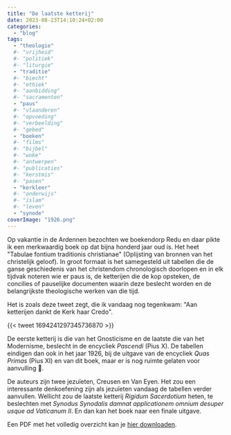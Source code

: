 ```yaml
---
title: "De laatste ketterij"
date: 2023-08-23T14:10:24+02:00
categories: 
  - "blog"
tags:
  - "theologie"
  #- "vrijheid"
  #- "politiek"
  #- "liturgie"
  - "traditie"
  #- "biecht"
  #- "ethiek"
  #- "aanbidding"
  #- "sacramenten"
  - "paus"
  #- "vlaanderen"
  #- "opvoeding"
  #- "verbeelding"
  #- "gebed"
  - "boeken"
  #- "films"
  #- "bijbel"
  #- "woke"
  #- "antwerpen"
  #- "publicaties"
  #- "kerstmis"
  #- "pasen"
  - "kerkleer"
  #- "onderwijs"
  #- "islam"
  #- "leven"
  - "synode"
coverImage: "1926.png"
---
```


Op vakantie in de Ardennen bezochten we boekendorp Redu en daar pikte ik een merkwaardig boek op dat bijna honderd jaar oud is. Het heet "Tabulae fontium traditionis christianae" (Oplijsting van bronnen van het christelijk geloof). In groot formaat is het samegesteld uit tabellen die de ganse geschiedenis van het christendom chronologisch doorlopen en in elk tijdvak noteren wie er paus is, de ketterijen die de kop opsteken, de concilies of pauselijke documenten waarin deze beslecht worden en de belangrijkste theologische werken van die tijd.

Het is zoals deze tweet zegt, die ik vandaag nog tegenkwam: "Aan ketterijen dankt de Kerk haar Credo". 

{{< tweet 1694241297345736870 >}}

De eerste ketterij is die van het Gnosticisme en de laatste die van het Modernisme, beslecht in de encycliek _Pascendi_ (Pius X). De tabellen eindigen dan ook in het jaar 1926, bij de uitgave van de encycliek _Quas Primas_ (Pius XI) en van dit boek, maar er is nog ruimte gelaten voor aanvulling 🙂. 

De auteurs zijn twee jezuïeten, Creusen en Van Eyen. Het zou een interessante denkoefening zijn als jezuïeten vandaag de tabellen verder aanvullen. Wellicht zou de laatste ketterij _Rigidum Sacerdotium_ heten, te beslechten met _Synodus Synodalis damnat applicationem omnium desuper usque ad Vaticanum II_. En dan kan het boek naar een finale uitgave.

Een PDF met het volledig overzicht kan je [hier downloaden](images/Tabulae-fontium-traditionis-christianae-creusen-et-van-eyen.pdf).

